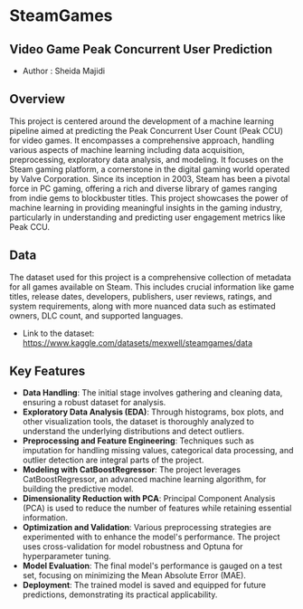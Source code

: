 # SteamGames
## Video Game Peak Concurrent User Prediction

- Author : Sheida Majidi
  
## Overview

This project is centered around the development of a machine learning pipeline aimed at predicting the Peak Concurrent User Count (Peak CCU) for video games. It encompasses a comprehensive approach, handling various aspects of machine learning including data acquisition, preprocessing, exploratory data analysis, and modeling. It focuses on the Steam gaming platform, a cornerstone in the digital gaming world operated by Valve Corporation. Since its inception in 2003, Steam has been a pivotal force in PC gaming, offering a rich and diverse library of games ranging from indie gems to blockbuster titles.
This project showcases the power of machine learning in providing meaningful insights in the gaming industry, particularly in understanding and predicting user engagement metrics like Peak CCU.

## Data
The dataset used for this project is a comprehensive collection of metadata for all games available on Steam. This includes crucial information like game titles, release dates, developers, publishers, user reviews, ratings, and system requirements, along with more nuanced data such as estimated owners, DLC count, and supported languages.

- Link to the dataset: https://www.kaggle.com/datasets/mexwell/steamgames/data


## Key Features

- **Data Handling**: The initial stage involves gathering and cleaning data, ensuring a robust dataset for analysis.
- **Exploratory Data Analysis (EDA)**: Through histograms, box plots, and other visualization tools, the dataset is thoroughly analyzed to understand the underlying distributions and detect outliers.
- **Preprocessing and Feature Engineering**: Techniques such as imputation for handling missing values, categorical data processing, and outlier detection are integral parts of the project.
- **Modeling with CatBoostRegressor**: The project leverages CatBoostRegressor, an advanced machine learning algorithm, for building the predictive model.
- **Dimensionality Reduction with PCA**: Principal Component Analysis (PCA) is used to reduce the number of features while retaining essential information.
- **Optimization and Validation**: Various preprocessing strategies are experimented with to enhance the model's performance. The project uses cross-validation for model robustness and Optuna for hyperparameter tuning.
- **Model Evaluation**: The final model's performance is gauged on a test set, focusing on minimizing the Mean Absolute Error (MAE).
- **Deployment**: The trained model is saved and equipped for future predictions, demonstrating its practical applicability.

